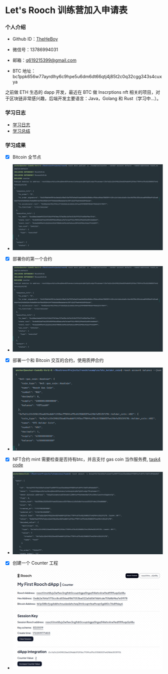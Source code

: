 # Let's Rooch 训练营加入申请表

### 个人介绍

* Github ID：[TheHeBoy](https://github.com/TheHeBoy)

* 微信号：13786994031

* 邮箱：q619215399@gmail.com

* BTC 地址：bc1ppk656w77ayrdlhy6c9hpe5u6dm6dt66qtj4j85t2c0q32cgg343s4cuxya

之前做 ETH 生态的 dapp 开发，最近在 BTC 做 Inscrptions nft 相关的项目，对于区块链非常感兴趣，后端开发主要语言：Java，Golang 和 Rust（学习中...）。

### 学习日志

- [学习日志](journal.md)
- [学习总结](summary.md)

### 学习成果
- [x] Bitcoin 全节点
- ![img.png](images/img2.png)
- [X] 部署你的第一个合约
- ![img.png](images/img2.png)
- [X] 部署一个和 Bitcoin 交互的合约，使用质押合约
- ![img.png](images/img3.png)
- [X] NFT合约 mint 需要检查是否持有btc，并且支付 gas coin 当作服务费, [task4 code](code/task4)
- ![img.png](images/img4.png)
- [X] 创建一个 Counter 工程
- ![img.png](images/img5.png)

